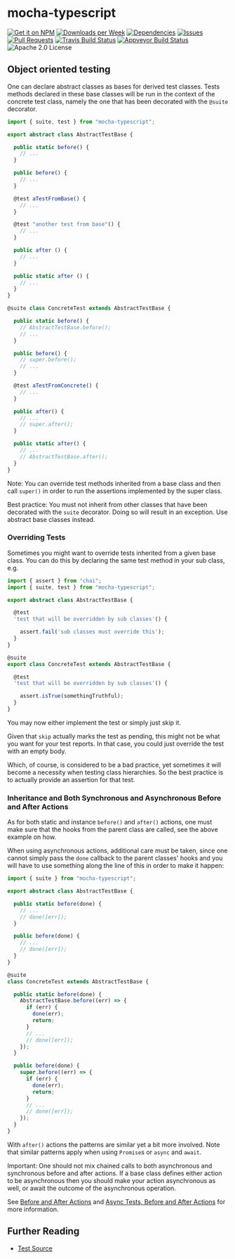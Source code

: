 # mocha-typescript

[![Get it on NPM](https://img.shields.io/npm/v/mocha-typescript.svg)](https://www.npmjs.com/package/mocha-typescript)
[![Downloads per Week](https://img.shields.io/npm/dw/mocha-typescript.svg)](https://www.npmjs.com/package/mocha-typescript)
[![Dependencies](https://img.shields.io/librariesio/github/pana-cc/mocha-typescript.svg)](https://libraries.io/npm/mocha-typescript)
[![Issues](https://img.shields.io/github/issues/pana-cc/mocha-typescript.svg)](https://github.com/pana-cc/mocha-typescript/issues)
[![Pull Requests](https://img.shields.io/github/issues-pr/pana-cc/mocha-typescript.svg)](https://github.com/pana-cc/mocha-typescript/pulls)
[![Travis Build Status](https://img.shields.io/travis/pana-cc/mocha-typescript/master.svg)](https://travis-ci.org/pana-cc/mocha-typescript)
[![Appveyor Build Status](https://img.shields.io/appveyor/ci/silkentrance/mocha-typescript.svg)](https://ci.appveyor.com/project/silkentrance/mocha-typescript)
![Apache 2.0 License](https://img.shields.io/npm/l/mocha-typescript.svg)

## Object oriented testing

One can declare abstract classes as bases for derived test classes. Tests methods declared in these base classes will 
be run in the context of the concrete test class, namely the one that has been decorated with the `@suite` decorator.

```TypeScript
import { suite, test } from "mocha-typescript";

export abstract class AbstractTestBase {

  public static before() {
    // ...
  }

  public before() {
    // ...
  }

  @test aTestFromBase() {
    // ...
  }

  @test "another test from base"() {
    // ...
  }

  public after () {
    // ...
  }

  public static after () {
    // ...
  }
}

@suite class ConcreteTest extends AbstractTestBase {

  public static before() {
    // AbstractTestBase.before();
    // ...
  }

  public before() {
    // super.before();
    // ...
  }

  @test aTestFromConcrete() {
    // ...
  }

  public after() {
    // ...
    // super.after();
  }

  public static after() {
    // ...
    // AbstractTestBase.after();
  }
}
```

Note: You can override test methods inherited from a base class and then call `super()` in order to run the assertions 
implemented by the super class.

Best practice: You must not inherit from other classes that have been decorated with the ``suite`` decorator. Doing so 
will result in an exception. Use abstract base classes instead.

### Overriding Tests

Sometimes you might want to override tests inherited from a given base class. You can do this by declaring the same
test method in your sub class, e.g.

```TypeScript
import { assert } from "chai";
import { suite, test } from "mocha-typescript";

export abstract class AbstractTestBase {

  @test
  'test that will be overridden by sub classes'() {

    assert.fail('sub classes must override this');
  }
}

@suite
export class ConcreteTest extends AbstractTestBase {

  @test
  'test that will be overridden by sub classes'() {

    assert.isTrue(somethingTruthful);
  }
}
```

You may now either implement the test or simply just skip it.

Given that ``skip`` actually marks the test as pending, this might not be what you want for your test reports. In that
case, you could just override the test with an empty body.

Which, of course, is considered to be a bad practice, yet sometimes it will become a necessity when testing class
hierarchies. So the best practice is to actually provide an assertion for that test.

### Inheritance and Both Synchronous and Asynchronous Before and After Actions

As for both static and instance `before()` and `after()` actions, one must make sure that the hooks from the parent 
class are called, see the above example on how.

When using asynchronous actions, additional care must be taken, since one cannot simply pass the `done` callback to the 
parent classes' hooks and you will have to use something along the line of this in order to make it happen:

```TypeScript
import { suite } from "mocha-typescript";

export abstract class AbstractTestBase {

  public static before(done) {
    // ...
    // done([err]);
  }

  public before(done) {
    // ...
    // done([err]);
  }
}

@suite
class ConcreteTest extends AbstractTestBase {

  public static before(done) {
    AbstractTestBase.before((err) => {
      if (err) {
        done(err);
        return;
      }
      // ...
      // done([err]);
    });
  }

  public before(done) {
    super.before((err) => {
      if (err) {
        done(err);
        return;
      }
      // ...
      // done([err]);
    });
  }
}
```

With `after()` actions the patterns are similar yet a bit more involved. Note that similar patterns apply when using 
`Promise`s or `async` and `await`.

Important: One should not mix chained calls to both asynchronous and synchronous before and after actions.
If a base class defines either action to be asynchronous then you should make your action asynchronous as well, or
await the outcome of the asynchronous operation.

See [Before and After Actions](https://github.com/pana-cc/mocha-typescript/blob/master/docs/api.md#before-and-after-actions) and 
[Async Tests, Before and After Actions](https://github.com/pana-cc/mocha-typescript/blob/master/docs/api.md#async-tests-before-and-after-actions) for more information.

## Further Reading

 - [Test Source](https://github.com/pana-cc/mocha-typescript/tree/master/test/it)

